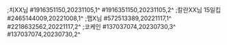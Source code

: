 ;치XX님
#1916351150,20231105,1^
#1916351150,20231105,2^
;칼란XX님 15일킵
#2465144009,20221008,1^
;팹X님
#572513389,20221117,1^
#2218632562,20221117,2^
;코케인
#137037074,20230730,3^
#137037074,20230730,2^
